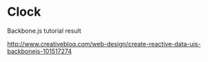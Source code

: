 # Clock

Backbone.js tutorial result

http://www.creativebloq.com/web-design/create-reactive-data-uis-backbonejs-101517274

